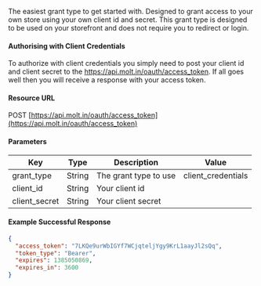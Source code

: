 The easiest grant type to get started with. Designed to grant access to your own store using your own client id and secret. This grant type is designed to be used on your storefront and does not require you to redirect or login.

#### Authorising with Client Credentials
To authorize with client credentials you simply need to post your client id and client secret to the https://api.molt.in/oauth/access_token. If all goes well then you will receive a response with your access token.

#### Resource URL
POST [https://api.molt.in/oauth/access_token](https://api.molt.in/oauth/access_token)

#### Parameters
Key | Type | Description | Value
--- | ---- | ----------- | -----
grant_type | String | The grant type to use | client_credentials
client_id | String | Your client id
client_secret | String | Your client secret

<!--code-->
#### Example Successful Response
``` json
{
  "access_token": "7LKQe9urWbIGYf7WCjqteljYgy9KrL1aayJl2sQq",
  "token_type": "Bearer",
  "expires": 1385050869,
  "expires_in": 3600
}
```
<!--/code-->